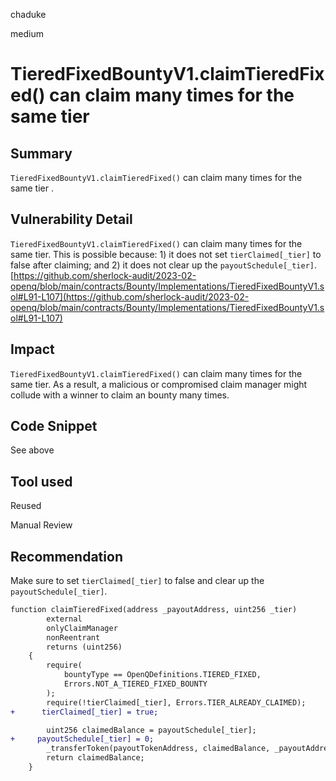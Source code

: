 chaduke

medium

# TieredFixedBountyV1.claimTieredFixed() can claim many times for the same tier

## Summary
``TieredFixedBountyV1.claimTieredFixed()`` can claim many times for the same tier .

## Vulnerability Detail
``TieredFixedBountyV1.claimTieredFixed()`` can claim many times for the same tier. This is possible because: 1) it does not set ``tierClaimed[_tier]`` to false after claiming; and 2) it does not clear up the ``payoutSchedule[_tier]``.
[https://github.com/sherlock-audit/2023-02-openq/blob/main/contracts/Bounty/Implementations/TieredFixedBountyV1.sol#L91-L107](https://github.com/sherlock-audit/2023-02-openq/blob/main/contracts/Bounty/Implementations/TieredFixedBountyV1.sol#L91-L107)


## Impact
``TieredFixedBountyV1.claimTieredFixed()`` can claim many times for the same tier. As a result, a malicious or compromised claim manager might collude with a winner to claim an bounty many times. 


## Code Snippet
See above

## Tool used
Reused

Manual Review

## Recommendation
Make sure to set ``tierClaimed[_tier]`` to false and clear up the ``payoutSchedule[_tier]``.
```diff
function claimTieredFixed(address _payoutAddress, uint256 _tier)
        external
        onlyClaimManager
        nonReentrant
        returns (uint256)
    {
        require(
            bountyType == OpenQDefinitions.TIERED_FIXED,
            Errors.NOT_A_TIERED_FIXED_BOUNTY
        );
        require(!tierClaimed[_tier], Errors.TIER_ALREADY_CLAIMED);
+      tierClaimed[_tier] = true;

        uint256 claimedBalance = payoutSchedule[_tier];
+     payoutSchedule[_tier] = 0;
        _transferToken(payoutTokenAddress, claimedBalance, _payoutAddress);
        return claimedBalance;
    }
```